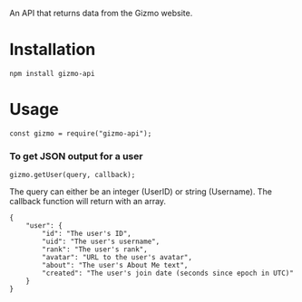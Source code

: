 An API that returns data from the Gizmo website.

# Installation #

    npm install gizmo-api

# Usage #

    const gizmo = require("gizmo-api");

### To get JSON output for a user ###

    gizmo.getUser(query, callback);

The query can either be an integer (UserID) or string (Username).
The callback function will return with an array.

    {
        "user": {
            "id": "The user's ID",
            "uid": "The user's username",
            "rank": "The user's rank",
            "avatar": "URL to the user's avatar",
            "about": "The user's About Me text",
            "created": "The user's join date (seconds since epoch in UTC)" 
        } 
    }